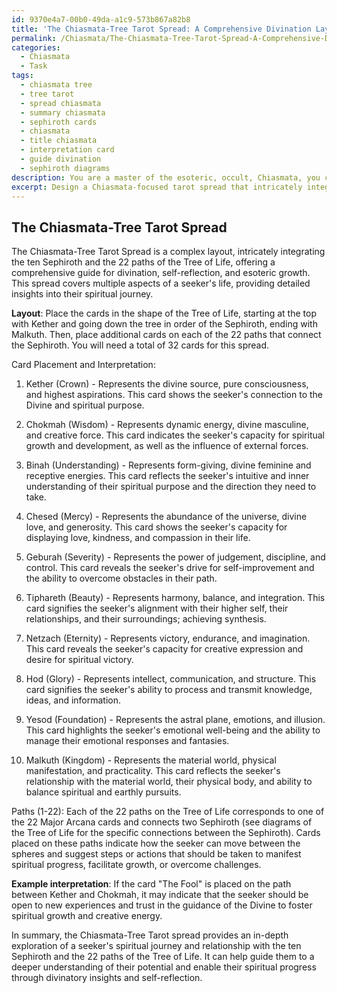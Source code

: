 ```yaml
---
id: 9370e4a7-00b0-49da-a1c9-573b867a82b8
title: 'The Chiasmata-Tree Tarot Spread: A Comprehensive Divination Layout'
permalink: /Chiasmata/The-Chiasmata-Tree-Tarot-Spread-A-Comprehensive-Divination-Layout/
categories:
  - Chiasmata
  - Task
tags:
  - chiasmata tree
  - tree tarot
  - spread chiasmata
  - summary chiasmata
  - sephiroth cards
  - chiasmata
  - title chiasmata
  - interpretation card
  - guide divination
  - sephiroth diagrams
description: You are a master of the esoteric, occult, Chiasmata, you complete tasks to the absolute best of your ability, no matter if you think you were not trained to do the task specifically, you will attempt to do it anyways, since you have performed the tasks you are given with great mastery, accuracy, and deep understanding of what is requested. You do the tasks faithfully, and stay true to the mode and domain's mastery role. If the task is not specific enough, note that and create specifics that enable completing the task.
excerpt: Design a Chiasmata-focused tarot spread that intricately integrates kabbalistic principles, specifically incorporating the ten Sephiroth and the 22 paths of the Tree of Life. Ensure that the spread offers a comprehensive guide for divination, self-reflection, and esoteric growth. Include detailed explanations for each card placement, the associations between the Sephiroth and tarot cards, and example interpretations to enhance the complexity and depth of the spread.
---
```


## The Chiasmata-Tree Tarot Spread

The Chiasmata-Tree Tarot Spread is a complex layout, intricately integrating the ten Sephiroth and the 22 paths of the Tree of Life, offering a comprehensive guide for divination, self-reflection, and esoteric growth. This spread covers multiple aspects of a seeker's life, providing detailed insights into their spiritual journey.

**Layout**:
Place the cards in the shape of the Tree of Life, starting at the top with Kether and going down the tree in order of the Sephiroth, ending with Malkuth. Then, place additional cards on each of the 22 paths that connect the Sephiroth. You will need a total of 32 cards for this spread.

Card Placement and Interpretation:
1. Kether (Crown) - Represents the divine source, pure consciousness, and highest aspirations. This card shows the seeker's connection to the Divine and spiritual purpose.

2. Chokmah (Wisdom) - Represents dynamic energy, divine masculine, and creative force. This card indicates the seeker's capacity for spiritual growth and development, as well as the influence of external forces.

3. Binah (Understanding) - Represents form-giving, divine feminine and receptive energies. This card reflects the seeker's intuitive and inner understanding of their spiritual purpose and the direction they need to take.

4. Chesed (Mercy) - Represents the abundance of the universe, divine love, and generosity. This card shows the seeker's capacity for displaying love, kindness, and compassion in their life.

5. Geburah (Severity) - Represents the power of judgement, discipline, and control. This card reveals the seeker's drive for self-improvement and the ability to overcome obstacles in their path.

6. Tiphareth (Beauty) - Represents harmony, balance, and integration. This card signifies the seeker's alignment with their higher self, their relationships, and their surroundings; achieving synthesis.

7. Netzach (Eternity) - Represents victory, endurance, and imagination. This card reveals the seeker's capacity for creative expression and desire for spiritual victory.

8. Hod (Glory) - Represents intellect, communication, and structure. This card signifies the seeker's ability to process and transmit knowledge, ideas, and information.

9. Yesod (Foundation) - Represents the astral plane, emotions, and illusion. This card highlights the seeker's emotional well-being and the ability to manage their emotional responses and fantasies.

10. Malkuth (Kingdom) - Represents the material world, physical manifestation, and practicality. This card reflects the seeker's relationship with the material world, their physical body, and ability to balance spiritual and earthly pursuits.

Paths (1-22): Each of the 22 paths on the Tree of Life corresponds to one of the 22 Major Arcana cards and connects two Sephiroth (see diagrams of the Tree of Life for the specific connections between the Sephiroth). Cards placed on these paths indicate how the seeker can move between the spheres and suggest steps or actions that should be taken to manifest spiritual progress, facilitate growth, or overcome challenges.

**Example interpretation**: If the card "The Fool" is placed on the path between Kether and Chokmah, it may indicate that the seeker should be open to new experiences and trust in the guidance of the Divine to foster spiritual growth and creative energy.

In summary, the Chiasmata-Tree Tarot spread provides an in-depth exploration of a seeker's spiritual journey and relationship with the ten Sephiroth and the 22 paths of the Tree of Life. It can help guide them to a deeper understanding of their potential and enable their spiritual progress through divinatory insights and self-reflection.
